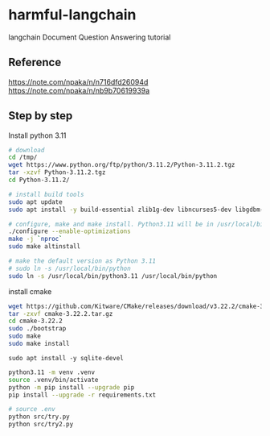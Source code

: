 # harmful-langchain

langchain Document Question Answering tutorial

## Reference
<https://note.com/npaka/n/n716dfd26094d>
<https://note.com/npaka/n/nb9b70619939a>

## Step by step

Install python 3.11

```bash
# download
cd /tmp/
wget https://www.python.org/ftp/python/3.11.2/Python-3.11.2.tgz
tar -xzvf Python-3.11.2.tgz
cd Python-3.11.2/

# install build tools
sudo apt update
sudo apt install -y build-essential zlib1g-dev libncurses5-dev libgdbm-dev libnss3-dev libssl-dev libreadline-dev libffi-dev checkinstall 

# configure, make and make install. Python3.11 will be in /usr/local/bin/python3.11
./configure --enable-optimizations
make -j `nproc`
sudo make altinstall

# make the default version as Python 3.11
# sudo ln -s /usr/local/bin/python
sudo ln -s /usr/local/bin/python3.11 /usr/local/bin/python
```

install cmake

```bash
wget https://github.com/Kitware/CMake/releases/download/v3.22.2/cmake-3.22.2.tar.gz
tar -zxvf cmake-3.22.2.tar.gz
cd cmake-3.22.2
sudo ./bootstrap
sudo make
sudo make install
```

```
sudo apt install -y sqlite-devel
```

```bash
python3.11 -m venv .venv
source .venv/bin/activate
python -m pip install --upgrade pip
pip install --upgrade -r requirements.txt
```

```bash
# source .env
python src/try.py
python src/try2.py
```
